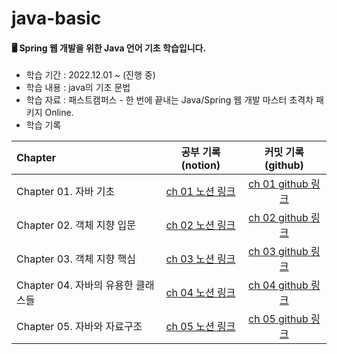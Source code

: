 # java-basic
#### 🖥️ Spring 웹 개발을 위한 Java 언어 기초 학습입니다.
- 학습 기간 : 2022.12.01 ~ (진행 중)
- 학습 내용 : java의 기초 문법
- 학습 자료 : 패스트캠퍼스 - 한 번에 끝내는 Java/Spring 웹 개발 마스터 초격차 패키지 Online.
- 학습 기록

|Chapter|공부 기록(notion)|커밋 기록(github)|
|:---|:---:|:---:|
|Chapter 01. 자바 기초|[ch 01 노션 링크](https://gabang2.notion.site/CH-01-e6add8af19824e489bdc8d9626decd4d)|[ch 01 github 링크](https://github.com/gabang2/2022-java-basic-study/tree/main/Chapter01)|
|Chapter 02. 객체 지향 입문|[ch 02 노션 링크](https://gabang2.notion.site/CH-02-7c746b03f4d643e599dbc096cacbdbd1)|[ch 02 github 링크](https://github.com/gabang2/2022-java-basic-study/tree/main/Chapter02)|
|Chapter 03. 객체 지향 핵심|[ch 03 노션 링크](https://gabang2.notion.site/CH-03-073fe4e25fbb4483841628f3bc1710ed)|[ch 03 github 링크](https://github.com/gabang2/2022-java-basic-study/tree/main/Chapter03)|
|Chapter 04. 자바의 유용한 클래스들|[ch 04 노션 링크](https://gabang2.notion.site/CH-04-e515c1c52fd948efbbfb0c43fe0b152f)|[ch 04 github 링크](https://github.com/gabang2/2022-java-basic-study/tree/main/Chapter04)|
|Chapter 05. 자바와 자료구조|[ch 05 노션 링크](https://gabang2.notion.site/CH-05-480612dd8f2844619a821cd1baefb0ee)|[ch 05 github 링크](https://github.com/gabang2/2022-java-basic-study/tree/main/Chapter05)|

